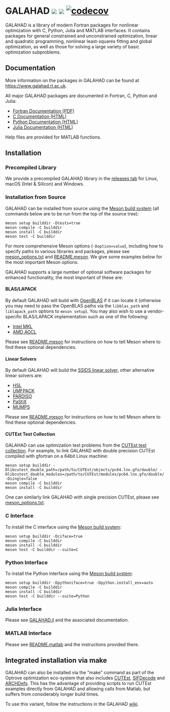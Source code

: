 # GALAHAD [![][license-shield]][license] [![][joss-shield]][joss] [![codecov][codecov-img]][codecov-url]
GALAHAD is a library of modern Fortran packages for nonlinear optimization with C, Python, Julia and MATLAB interfaces. It contains packages for general constrained and unconstrained optimization, linear and quadratic programming, nonlinear least-squares fitting and global optimization, as well as those for solving a large variety of basic optimization subproblems.

## Documentation
More information on the packages in GALAHAD can be found at https://www.galahad.rl.ac.uk.

All major GALAHAD packages are documented in Fortran, C, Python and Julia:

* [Fortran Documentation (PDF)](https://ralna.github.io/galahad_docs/pdf/Fortran)
* [C Documentation (HTML)](https://ralna.github.io/galahad_docs/html/C)
* [Python Documentation (HTML)](https://ralna.github.io/galahad_docs/html/Python)
* [Julia Documentation (HTML)](https://ralna.github.io/galahad_docs/html/Julia)

Help files are provided for MATLAB functions.

## Installation

### Precompiled Library
We provide a precompiled GALAHAD library in the [releases tab](https://github.com/ralna/galahad/releases/latest/) for Linux, macOS (Intel & Silicon) and Windows. 

### Installation from Source 
GALAHAD can be installed from source using the [Meson build system](https://mesonbuild.com) (all commands below are to be run from the top of the source tree):

```
meson setup builddir -Dtests=true
meson compile -C builddir
meson install -C builddir
meson test -C builddir
```

For more comprehensive Meson options (`-Doption=value`), including how to specify paths to various libraries and packages, please see [meson_options.txt](https://github.com/ralna/GALAHAD/blob/master/meson_options.txt) and [README.meson](https://github.com/ralna/GALAHAD/blob/master/README.meson). We give some examples below for the most important Meson options.

GALAHAD supports a large number of optional software packages for enhanced functionality, the most important of these are:

#### BLAS/LAPACK
By default GALAHAD will build with [OpenBLAS](https://github.com/OpenMathLib/OpenBLAS) if it can locate it (otherwise you may need to pass the OpenBLAS paths via the `libblas_path` and `liblapack_path` options to `meson setup`). You may also wish to use a vendor-specific BLAS/LAPACK implementation such as one of the following:

* [Intel MKL](https://www.intel.com/content/www/us/en/developer/tools/oneapi/onemkl.html)
* [AMD AOCL](https://www.amd.com/en/developer/aocl/dense.html)

Please see [README.meson](https://github.com/ralna/GALAHAD/blob/master/README.meson) for instructions on how to tell Meson where to find these optional dependencies.

#### Linear Solvers
By default GALAHAD will build the [SSIDS linear solver](https://github.com/ralna/spral), other alternative linear solvers are:

* [HSL](https://licences.stfc.ac.uk/product/libhsl)
* [UMFPACK](https://people.engr.tamu.edu/davis/suitesparse.html)
* [PARDISO](https://panua.ch/pardiso/)
* [PaStiX](https://solverstack.gitlabpages.inria.fr/pastix/)
* [MUMPS](https://mumps-solver.org/index.php)

Please see [README.meson](https://github.com/ralna/GALAHAD/blob/master/README.meson) for instructions on how to tell Meson where to find these optional dependencies.

#### CUTEst Test Collection
GALAHAD can use optimization test problems from the [CUTEst test collection](https://github.com/ralna/CUTEst/blob/master/doc/README). For example, to link GALAHAD with double precision CUTEst compiled with gfortran on a 64bit Linux machine:

```
meson setup builddir -Dlibcutest_double_path=/path/to/CUTEst/objects/pc64.lnx.gfo/double/ -Dlibcutest_double_modules=/path/to/CUTEst/modules/pc64.lnx.gfo/double/ -Dsingle=false
meson compile -C builddir
meson install -C builddir
```

One can similarly link GALAHAD with single precision CUTEst, please see [meson_options.txt](https://github.com/ralna/GALAHAD/blob/master/meson_options.txt).

### C Interface
To install the C interface using the [Meson build system](https://mesonbuild.com):
```
meson setup builddir -Dciface=true
meson compile -C builddir
meson install -C builddir
meson test -C builddir --suite=C
```

### Python Interface
To install the Python interface using the [Meson build system](https://mesonbuild.com):
```
meson setup builddir -Dpythoniface=true -Dpython.install_env=auto
meson compile -C builddir
meson install -C builddir
meson test -C builddir --suite=Python
```

### Julia Interface
Please see [GALAHAD.jl](https://github.com/ralna/GALAHAD/tree/master/GALAHAD.jl) and the associated documentation.

### MATLAB Interface
Please see [README.matlab](https://github.com/ralna/GALAHAD/blob/master/doc/README.matlab) and the instructions provided there.

## Integrated installation via make

GALAHAD can also be installed via the "make" command as part of the Optrove 
optimization eco-system that also includes 
[CUTEst](https://github.com/ralna/CUTEst), 
[SIFDecode](https://github.com/ralna/SIFDecode) and
[ARCHDefs](https://github.com/ralna/ARCHDefs). 
This has the advantage of providing scripts to run CUTEst examples
directly from GALAHAD and allowing calls from Matlab, but suffers from 
considerably longer build times.

To use this variant, follow the instructions in the GALAHAD
[wiki](https://github.com/ralna/GALAHAD/wiki).

[license-shield]: https://img.shields.io/badge/License-BSD_3--Clause-blue.svg 
[license]: https://opensource.org/licenses/BSD-3-Clause
[joss-shield]: https://joss.theoj.org/papers/10.21105/joss.04882/status.svg
[joss]: https://doi.org/10.21105/joss.04882
[codecov-img]: https://codecov.io/gh/ralna/GALAHAD/branch/master/graph/badge.svg
[codecov-url]: https://app.codecov.io/gh/ralna/GALAHAD
